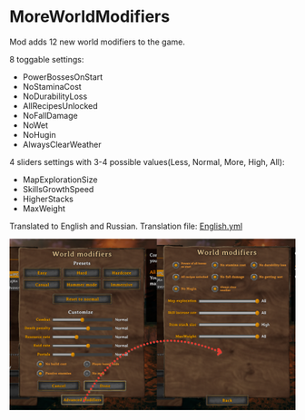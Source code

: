 # MoreWorldModifiers

Mod adds 12 new world modifiers to the game.

8 toggable settings:

* PowerBossesOnStart
* NoStaminaCost
* NoDurabilityLoss
* AllRecipesUnlocked
* NoFallDamage
* NoWet
* NoHugin
* AlwaysClearWeather

4 sliders settings with 3-4 possible values(Less, Normal, More, High, All):

* MapExplorationSize
* SkillsGrowthSpeed
* HigherStacks
* MaxWeight

Translated to English and Russian. Translation file:
[English.yml](https://github.com/FroggerHH/MoreWorldModifiers/blob/main/translations/English.yml)

![image.png](https://github.com/FroggerHH/MoreWorldModifiers/blob/main/image.png?raw=true)